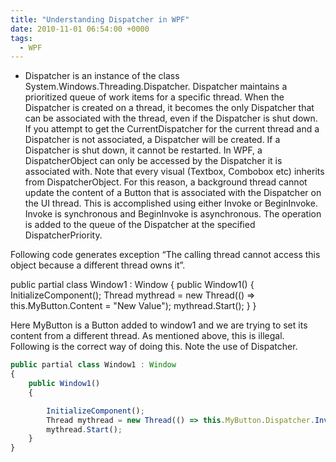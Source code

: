 ```yaml
---
title: "Understanding Dispatcher in WPF"
date: 2010-11-01 06:54:00 +0000
tags:
  - WPF
---
```


* Dispatcher is an instance of the class System.Windows.Threading.Dispatcher.  Dispatcher maintains a prioritized queue of work items for a specific thread.  When the Dispatcher is created on a thread, it becomes the only Dispatcher that can be associated with the thread, even if the Dispatcher is shut down.  If you attempt to get the CurrentDispatcher for the current thread and a Dispatcher is not associated, a Dispatcher will be created.  If a Dispatcher is shut down, it cannot be restarted.  In WPF, a DispatcherObject can only be accessed by the Dispatcher it is associated with. Note that every visual (Textbox, Combobox etc) inherits from DispatcherObject. For this reason, a background thread cannot update the content of a Button that is associated with the Dispatcher on the UI thread. This is accomplished using either Invoke or BeginInvoke. Invoke is synchronous and BeginInvoke is asynchronous. The operation is added to the queue of the Dispatcher at the specified DispatcherPriority.

 

Following code generates exception “The calling thread cannot access this object because a different thread owns it”.

 

public partial class Window1 : Window
    {
        public Window1()
        {
            InitializeComponent();
            Thread mythread = new Thread(() => this.MyButton.Content = "New Value");
            mythread.Start();
        }
    }

Here MyButton is a Button added to window1 and we are trying to set its content from a different thread. As mentioned above, this is illegal.
Following is the correct way of doing this. Note the use of Dispatcher.

```javascript
public partial class Window1 : Window
{
    public Window1()
    {

        InitializeComponent();
        Thread mythread = new Thread(() => this.MyButton.Dispatcher.Invoke((Action)(() => this.MyButton.Content = "New Value"),DispatcherPriority.Normal));
        mythread.Start();
    }
}
```